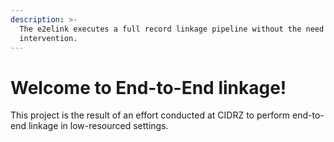 ```yaml
---
description: >-
  The e2elink executes a full record linkage pipeline without the need for human
  intervention.
---
```


# Welcome to End-to-End linkage!

This project is the result of an effort conducted at CIDRZ to perform end-to-end linkage in low-resourced settings.

